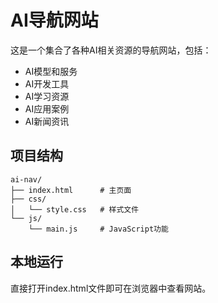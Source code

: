# AI导航网站

这是一个集合了各种AI相关资源的导航网站，包括：
- AI模型和服务
- AI开发工具
- AI学习资源
- AI应用案例
- AI新闻资讯

## 项目结构
```
ai-nav/
├── index.html      # 主页面
├── css/           
│   └── style.css   # 样式文件
└── js/
    └── main.js     # JavaScript功能
```

## 本地运行
直接打开index.html文件即可在浏览器中查看网站。
